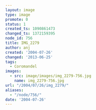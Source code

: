 ```yaml
---
layout: image
type: image
promote: 0
status: 1
created_ts: 1090861473
changed_ts: 1372159395
node_id: 756
title: IMG_2279
author: anj
created: '2004-07-26'
changed: '2013-06-25'
tags:
  - Coromandel
images:
  - src: image/images/img_2279-756.jpg
    name: img_2279-756.jpg
url: "/2004/07/26/img_2279/"
aliases:
  - "/node/756/"
date: '2004-07-26'
---
```


